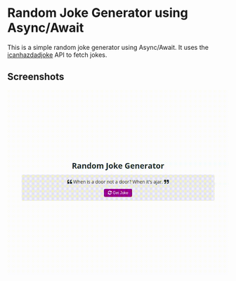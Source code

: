 # Random Joke Generator using Async/Await

This is a simple random joke generator using Async/Await. It uses the [icanhazdadjoke](https://icanhazdadjoke.com/) API to fetch jokes.

## Screenshots

![Screenshot 1](./screenshot/joke.gif)
